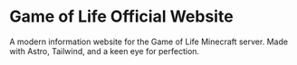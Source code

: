 # Game of Life Official Website

A modern information website for the Game of Life Minecraft server. Made with Astro, Tailwind, and a keen eye for perfection.
